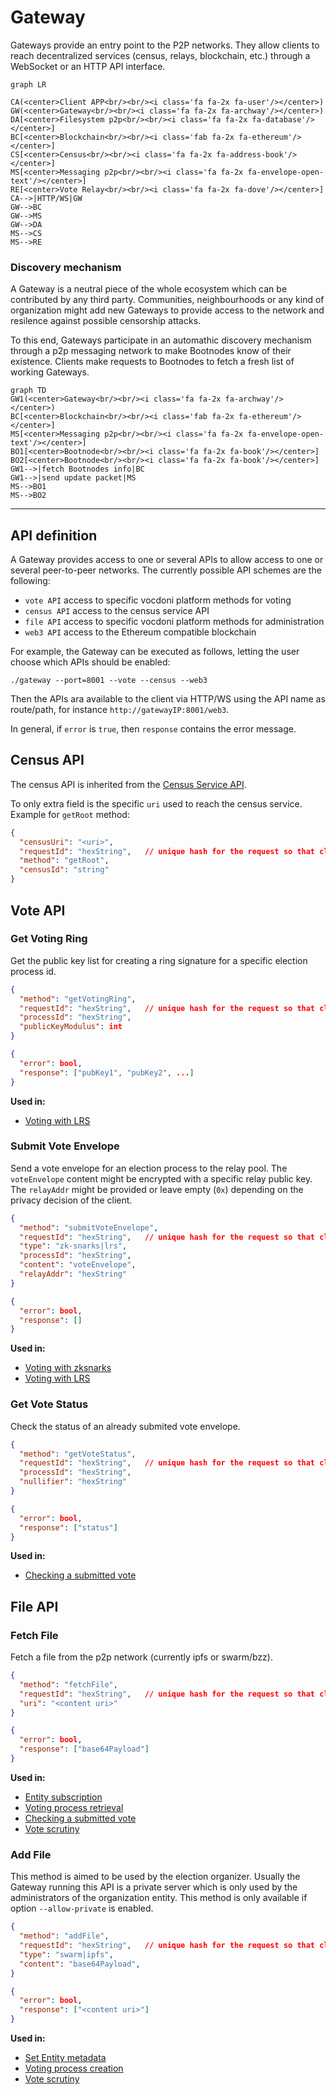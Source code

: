 # Gateway

Gateways provide an entry point to the P2P networks. They allow clients to reach decentralized services (census, relays, blockchain, etc.) through a WebSocket or an HTTP API interface.

```mermaid
graph LR

CA(<center>Client APP<br/><br/><i class='fa fa-2x fa-user'/></center>)
GW(<center>Gateway<br/><br/><i class='fa fa-2x fa-archway'/></center>)
DA[<center>Filesystem p2p<br/><br/><i class='fa fa-2x fa-database'/></center>]
BC[<center>Blockchain<br/><br/><i class='fab fa-2x fa-ethereum'/></center>]
CS[<center>Census<br/><br/><i class='fa fa-2x fa-address-book'/></center>]
MS[<center>Messaging p2p<br/><br/><i class='fa fa-2x fa-envelope-open-text'/></center>]
RE[<center>Vote Relay<br/><br/><i class='fa fa-2x fa-dove'/></center>]
CA-->|HTTP/WS|GW
GW-->BC
GW-->MS
GW-->DA
MS-->CS
MS-->RE
```

### Discovery mechanism

A Gateway is a neutral piece of the whole ecosystem which can be contributed by any third party. Communities, neighbourhoods or any kind of organization might add new Gateways to provide access to the network and resilence against possible censorship attacks.

To this end, Gateways participate in an automathic discovery mechanism through a p2p messaging network to make Bootnodes know of their existence. Clients make requests to Bootnodes to fetch a fresh list of working Gateways.

```mermaid
graph TD
GW1(<center>Gateway<br/><br/><i class='fa fa-2x fa-archway'/></center>)
BC[<center>Blockchain<br/><br/><i class='fab fa-2x fa-ethereum'/></center>]
MS[<center>Messaging p2p<br/><br/><i class='fa fa-2x fa-envelope-open-text'/></center>]
BO1[<center>Bootnode<br/><br/><i class='fa fa-2x fa-book'/></center>]
BO2[<center>Bootnode<br/><br/><i class='fa fa-2x fa-book'/></center>]
GW1-->|fetch Bootnodes info|BC
GW1-->|send update packet|MS
MS-->BO1
MS-->BO2
```
---

## API definition

A Gateway provides access to one or several APIs to allow access to one or several peer-to-peer networks. The currently possible API schemes are the following:

+ `vote API` access to specific vocdoni platform methods for voting
+ `census API` access to the census service API
+ `file API` access to specific vocdoni platform methods for administration
+ `web3 API` access to the Ethereum compatible blockchain

For example, the Gateway can be executed as follows, letting the user choose which APIs should be enabled:

`./gateway --port=8001 --vote --census --web3`

Then the APIs ara available to the client via HTTP/WS using the API name as route/path, for instance `http://gatewayIP:8001/web3`.

In general, if `error` is `true`, then `response` contains the error message.

## Census API

The census API is inherited from the [Census Service API](/docs/#/architecture/components/census-service). 

To only extra field is the specific `uri` used to reach the census service. Example for `getRoot` method:

```json
{
  "censusUri": "<uri>",
  "requestId": "hexString",   // unique hash for the request so that clients can match incoming responses to their original request messages
  "method": "getRoot",
  "censusId": "string"
}
```

## Vote API

### Get Voting Ring

Get the public key list for creating a ring signature for a specific election process id.

```json
{
  "method": "getVotingRing",
  "requestId": "hexString",   // unique hash for the request so that clients can match incoming responses to their original request messages
  "processId": "hexString",
  "publicKeyModulus": int
}
```
```json
{
  "error": bool,
  "response": ["pubKey1", "pubKey2", ...]
}
```
**Used in:**
- [Voting with LRS](https://vocdoni.io/docs/#/architecture/sequence-diagrams?id=casting-a-vote-with-linkable-ring-signatures)

### Submit Vote Envelope

Send a vote envelope for an election process to the relay pool. The `voteEnvelope` content might be encrypted with a specific relay public key. The `relayAddr` might be provided or leave empty (`0x`) depending on the privacy decision of the client.

```json
{
  "method": "submitVoteEnvelope",
  "requestId": "hexString",   // unique hash for the request so that clients can match incoming responses to their original request messages
  "type": "zk-snarks|lrs",
  "processId": "hexString",
  "content": "voteEnvelope",
  "relayAddr": "hexString"
}
```
```json
{
  "error": bool,
  "response": []
}
```

**Used in:**
- [Voting with zksnarks](https://vocdoni.io/docs/#/architecture/sequence-diagrams?id=casting-a-vote-with-zk-snarks)
- [Voting with LRS](https://vocdoni.io/docs/#/architecture/sequence-diagrams?id=casting-a-vote-with-linkable-ring-signatures)

### Get Vote Status

Check the status of an already submited vote envelope. 

```json
{
  "method": "getVoteStatus",
  "requestId": "hexString",   // unique hash for the request so that clients can match incoming responses to their original request messages
  "processId": "hexString",
  "nullifier": "hexString"
}
```

```json
{
  "error": bool,
  "response": ["status"]
}
```
**Used in:**
- [Checking a submitted vote](https://vocdoni.io/docs/#/architecture/sequence-diagrams?id=checking-a-submitted-vote)

## File API

### Fetch File

Fetch a file from the p2p network (currently ipfs or swarm/bzz).

```json
{
  "method": "fetchFile",
  "requestId": "hexString",   // unique hash for the request so that clients can match incoming responses to their original request messages
  "uri": "<content uri>"
}
```

```json
{
  "error": bool,
  "response": ["base64Payload"]
}
```
**Used in:**
- [Entity subscription](https://vocdoni.io/docs/#/architecture/sequence-diagrams?id=entity-subscription)
- [Voting process retrieval](https://vocdoni.io/docs/#/architecture/sequence-diagrams?id=voting-process-retrieval)
- [Checking a submitted vote](https://vocdoni.io/docs/#/architecture/sequence-diagrams?id=checking-a-submitted-vote)
- [Vote scrutiny](https://vocdoni.io/docs/#/architecture/sequence-diagrams?id=vote-scrutiny)



### Add File

This method is aimed to be used by the election organizer. Usually the Gateway running this API is a private server which is only used by the administrators of the organization entity. This method is only available if option `--allow-private` is enabled.


```json
{
  "method": "addFile",
  "requestId": "hexString",   // unique hash for the request so that clients can match incoming responses to their original request messages
  "type": "swarm|ipfs",
  "content": "base64Payload",
}
```
```json
{
  "error": bool,
  "response": ["<content uri>"]
}
```
**Used in:**
- [Set Entity metadata](https://vocdoni.io/docs/#/architecture/sequence-diagrams?id=set-entity-metadata)
- [Voting process creation](https://vocdoni.io/docs/#/architecture/sequence-diagrams?id=voting-process-creation)
- [Vote scrutiny](https://vocdoni.io/docs/#/architecture/sequence-diagrams?id=vote-scrutiny)
